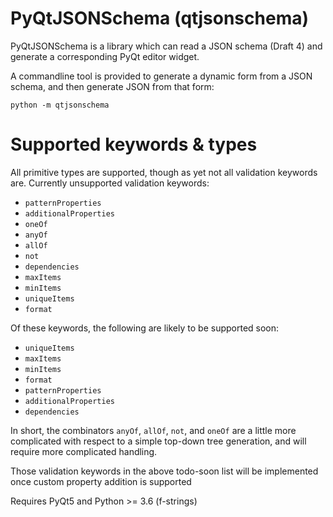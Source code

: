 # PyQtJSONSchema (qtjsonschema)

PyQtJSONSchema is a library which can read a JSON schema (Draft 4) and generate a corresponding PyQt editor widget.


A commandline tool is provided to generate a dynamic form from a JSON schema, and then generate JSON from that form:

    python -m qtjsonschema


# Supported keywords & types
All primitive types are supported, though as yet not all validation keywords are.
Currently unsupported validation keywords:
* `patternProperties`
* `additionalProperties`
* `oneOf`
* `anyOf`
* `allOf`
* `not`
* `dependencies`
* `maxItems`
* `minItems`
* `uniqueItems`
* `format`

Of these keywords, the following are likely to be supported soon:
* `uniqueItems`
* `maxItems`
* `minItems`
* `format`
* `patternProperties`
* `additionalProperties`
* `dependencies`

In short, the combinators `anyOf`, `allOf`, `not`, and `oneOf` are a little more complicated with respect to a simple top-down tree generation, and will require more complicated handling.

Those validation keywords in the above todo-soon list will be implemented once custom property addition is supported

Requires PyQt5 and Python >= 3.6 (f-strings)
